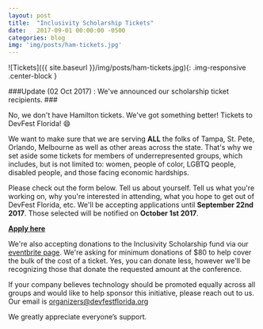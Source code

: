 ```yaml
---
layout: post
title:  "Inclusivity Scholarship Tickets"
date:   2017-09-01 00:00:00 -0500
categories: blog
img: 'img/posts/ham-tickets.jpg'
---
```

![Tickets]({{ site.baseurl }}/img/posts/ham-tickets.jpg){: .img-responsive .center-block }

###Update (02 Oct 2017) : We've announced our scholarship ticket recipients. ###

No, we don't have Hamilton tickets. We've got something better! Tickets to DevFest Florida! 😄

We want to make sure that we are serving __**ALL**__ the folks of Tampa, St. Pete, Orlando, Melbourne as well as other areas across the state. That's why we set aside some tickets for members of underrepresented groups, which includes, but is not limited to: women, people of color, LGBTQ people, disabled people, and those facing economic hardships.

Please check out the form below. Tell us about yourself. Tell us what you're working on, why you're interested in attending, what you hope to get out of DevFest Florida, etc. We'll be accepting applications until **September 22nd 2017**. Those selected will be notified on **October 1st 2017**.

**[Apply here](https://docs.google.com/forms/d/e/1FAIpQLSdj9esT7LDjFZcukwAvKA6gYFHErFbBH2LY3vIPLElhL-2q9g/viewform)**

We're also accepting donations to the Inclusivity Scholarship fund via our [eventbrite page](https://devfestflorida.eventbrite.com). We're asking for minimum donations of $80 to help cover the bulk of the cost of a ticket. Yes, you can donate less, however we'll be recognizing those that donate the requested amount at the conference.

If your company believes technology should be promoted equally across all groups and would like to help sponsor this initiative, please reach out to us. Our email is organizers@devfestflorida.org

We greatly appreciate everyone’s support.
